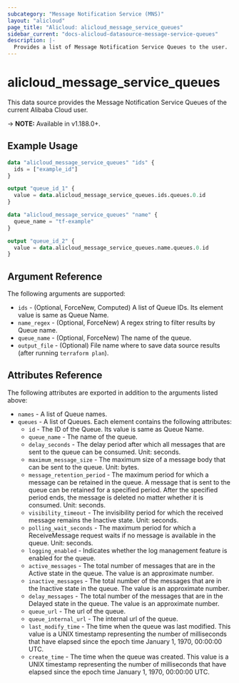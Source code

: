 ```yaml
---
subcategory: "Message Notification Service (MNS)"
layout: "alicloud"
page_title: "Alicloud: alicloud_message_service_queues"
sidebar_current: "docs-alicloud-datasource-message-service-queues"
description: |-
  Provides a list of Message Notification Service Queues to the user.
---
```


# alicloud\_message\_service\_queues

This data source provides the Message Notification Service Queues of the current Alibaba Cloud user.

-> **NOTE:** Available in v1.188.0+.

## Example Usage

```terraform
data "alicloud_message_service_queues" "ids" {
  ids = ["example_id"]
}

output "queue_id_1" {
  value = data.alicloud_message_service_queues.ids.queues.0.id
}

data "alicloud_message_service_queues" "name" {
  queue_name = "tf-example"
}

output "queue_id_2" {
  value = data.alicloud_message_service_queues.name.queues.0.id
}
```

## Argument Reference

The following arguments are supported:

* `ids` - (Optional, ForceNew, Computed) A list of Queue IDs. Its element value is same as Queue Name.
* `name_regex` - (Optional, ForceNew) A regex string to filter results by Queue name.
* `queue_name` - (Optional, ForceNew) The name of the queue.
* `output_file` - (Optional) File name where to save data source results (after running `terraform plan`).

## Attributes Reference

The following attributes are exported in addition to the arguments listed above:

* `names` - A list of Queue names. 
* `queues` - A list of Queues. Each element contains the following attributes:
  * `id` - The ID of the Queue. Its value is same as Queue Name.
  * `queue_name` - The name of the queue.
  * `delay_seconds` - The delay period after which all messages that are sent to the queue can be consumed. Unit: seconds.
  * `maximum_message_size` - The maximum size of a message body that can be sent to the queue. Unit: bytes.
  * `message_retention_period` - The maximum period for which a message can be retained in the queue. A message that is sent to the queue can be retained for a specified period. After the specified period ends, the message is deleted no matter whether it is consumed. Unit: seconds.
  * `visibility_timeout` - The invisibility period for which the received message remains the Inactive state. Unit: seconds.
  * `polling_wait_seconds` - The maximum period for which a ReceiveMessage request waits if no message is available in the queue. Unit: seconds.
  * `logging_enabled` - Indicates whether the log management feature is enabled for the queue.
  * `active_messages` - The total number of messages that are in the Active state in the queue. The value is an approximate number.
  * `inactive_messages` - The total number of the messages that are in the Inactive state in the queue. The value is an approximate number.
  * `delay_messages` - The total number of the messages that are in the Delayed state in the queue. The value is an approximate number.
  * `queue_url` - The url of the queue.
  * `queue_internal_url` - The internal url of the queue.
  * `last_modify_time` - The time when the queue was last modified. This value is a UNIX timestamp representing the number of milliseconds that have elapsed since the epoch time January 1, 1970, 00:00:00 UTC.
  * `create_time` - The time when the queue was created. This value is a UNIX timestamp representing the number of milliseconds that have elapsed since the epoch time January 1, 1970, 00:00:00 UTC.